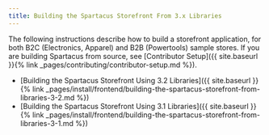 ```yaml
---
title: Building the Spartacus Storefront From 3.x Libraries
---
```


The following instructions describe how to build a storefront application, for both B2C (Electronics, Apparel) and B2B (Powertools) sample stores. If you are building Spartacus from source, see [Contributor Setup]({{ site.baseurl }}{% link _pages/contributing/contributor-setup.md %}).

- [Building the Spartacus Storefront Using 3.2 Libraries]({{ site.baseurl }}{% link _pages/install/frontend/building-the-spartacus-storefront-from-libraries-3-2.md %})
- [Building the Spartacus Storefront Using 3.1 Libraries]({{ site.baseurl }}{% link _pages/install/frontend/building-the-spartacus-storefront-from-libraries-3-1.md %})
